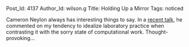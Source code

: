 Post_Id: 4137
Author_Id: wilson.g
Title: Holding Up a Mirror
Tags: noticed

<p>Cameron Neylon always has interesting things to say. In a <a href="http://cameronneylon.net/presentations/best-practice-in-science-and-coding-holding-up-a-mirror/">recent talk</a>, he commented on my tendency to idealize laboratory practice when contrasting it with the sorry state of computational work.  Thought-provoking...</p>
